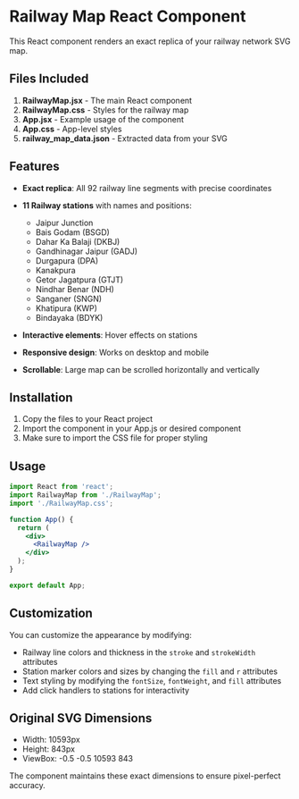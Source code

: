 # Railway Map React Component

This React component renders an exact replica of your railway network SVG map.

## Files Included

1. **RailwayMap.jsx** - The main React component
2. **RailwayMap.css** - Styles for the railway map
3. **App.jsx** - Example usage of the component
4. **App.css** - App-level styles
5. **railway_map_data.json** - Extracted data from your SVG

## Features

- **Exact replica**: All 92 railway line segments with precise coordinates
- **11 Railway stations** with names and positions:
  - Jaipur Junction
  - Bais Godam (BSGD)
  - Dahar Ka Balaji (DKBJ)
  - Gandhinagar Jaipur (GADJ)
  - Durgapura (DPA)
  - Kanakpura
  - Getor Jagatpura (GTJT)
  - Nindhar Benar (NDH)
  - Sanganer (SNGN)
  - Khatipura (KWP)
  - Bindayaka (BDYK)

- **Interactive elements**: Hover effects on stations
- **Responsive design**: Works on desktop and mobile
- **Scrollable**: Large map can be scrolled horizontally and vertically

## Installation

1. Copy the files to your React project
2. Import the component in your App.js or desired component
3. Make sure to import the CSS file for proper styling

## Usage

```jsx
import React from 'react';
import RailwayMap from './RailwayMap';
import './RailwayMap.css';

function App() {
  return (
    <div>
      <RailwayMap />
    </div>
  );
}

export default App;
```

## Customization

You can customize the appearance by modifying:
- Railway line colors and thickness in the `stroke` and `strokeWidth` attributes
- Station marker colors and sizes by changing the `fill` and `r` attributes
- Text styling by modifying the `fontSize`, `fontWeight`, and `fill` attributes
- Add click handlers to stations for interactivity

## Original SVG Dimensions

- Width: 10593px
- Height: 843px  
- ViewBox: -0.5 -0.5 10593 843

The component maintains these exact dimensions to ensure pixel-perfect accuracy.
